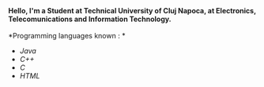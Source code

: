 
<br></br>
**Hello, I'm a Student at Technical University of Cluj Napoca, at Electronics, Telecomunications and Information Technology.**
<br></br>
*Programming languages known : *
* _Java_
* _C++_
* _C_
* _HTML_

